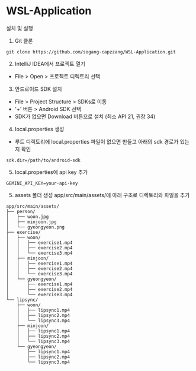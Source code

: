 # WSL-Application

설치 및 실행

1. Git 클론

```
git clone https://github.com/sogang-capzzang/WSL-Application.git
```

2. IntelliJ IDEA에서 프로젝트 열기

- File > Open > 프로젝트 디렉토리 선택

3. 안드로이드 SDK 설치

- File > Project Structure > SDKs로 이동
- '+' 버튼 > Android SDK 선택
- SDK가 없으면 Download 버튼으로 설치 (최소 API 21, 권장 34)

4. local.properties 생성

- 루트 디렉토리에 local.properties 파일이 없으면 만들고 아래의 sdk 경로가 있는지 확인

```
sdk.dir=/path/to/android-sdk
```
5. local.properties에 api key 추가


```
GEMINI_API_KEY=your-api-key
```

5. assets 폴더 생성
app/src/main/assets/에 아래 구조로 디렉토리와 파일을 추가




```
app/src/main/assets/
├── person/
│   ├── woon.jpg
│   ├── minjoon.jpg
│   └── gyeongyeon.png
├── exercise/
│   ├── woon/
│   │   ├── exercise1.mp4
│   │   ├── exercise2.mp4
│   │   └── exercise3.mp4
│   ├── minjoon/
│   │   ├── exercise1.mp4
│   │   ├── exercise2.mp4
│   │   └── exercise3.mp4
│   └── gyeongyeon/
│       ├── exercise1.mp4
│       ├── exercise2.mp4
│       └── exercise3.mp4
└── lipsync/
    ├── woon/
    │   ├── lipsync1.mp4
    │   ├── lipsync2.mp4
    │   └── lipsync3.mp4
    ├── minjoon/
    │   ├── lipsync1.mp4
    │   ├── lipsync2.mp4
    │   └── lipsync3.mp4
    └── gyeongyeon/
        ├── lipsync1.mp4
        ├── lipsync2.mp4
        └── lipsync3.mp4
```
